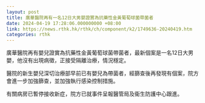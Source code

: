 ```yaml
---
layout: post
title: 廣華醫院再有一名12日大男嬰證實為抗藥性金黃葡萄球菌帶菌者
date: 2024-04-19 17:28:06.000000000 +08:00
link: https://news.rthk.hk/rthk/ch/component/k2/1749636-20240419.htm
categories: rthk
---
```


廣華醫院再有嬰兒證實為抗藥性金黃葡萄球菌帶菌者，最新個案是一名12日大男嬰，他沒有出現病徵，正接受隔離治療，情況穩定。

醫院的新生嬰兒深切治療部早前已有嬰兒為帶菌者，經篩查後再發現有個案，院方會進一步加強篩查，並加強執行感染控制措施。
 
有關病房已暫停接收新症，院方已就事件呈報醫管局及衞生防護中心跟進。
